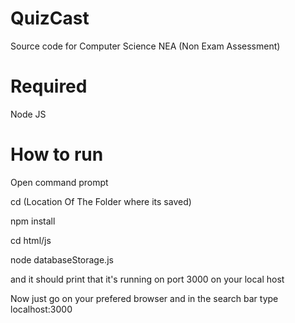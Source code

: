 # QuizCast
Source code for Computer Science NEA (Non Exam Assessment)

# Required
Node JS

# How to run

Open command prompt

cd (Location Of The Folder where its saved)

npm install

cd html/js

node databaseStorage.js

and it should print that it's running on port 3000 on your local host

Now just go on your prefered browser and in the search bar type localhost:3000
